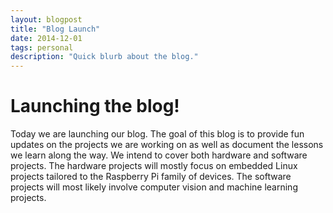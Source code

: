 ```yaml
---
layout: blogpost
title: "Blog Launch"
date: 2014-12-01
tags: personal
description: "Quick blurb about the blog."
---
```


# Launching the blog!

Today we are launching our blog. The goal of this blog is to provide fun updates on the projects we are working on as well as document the lessons we learn along the way. We intend to cover both hardware and software projects. The hardware projects will mostly focus on embedded Linux projects tailored to the Raspberry Pi family of devices. The software projects will most likely involve computer vision and machine learning projects.
